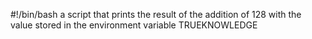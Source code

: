 #!/bin/bash
 a script that prints the result of the addition of 128 with the value stored in the environment variable TRUEKNOWLEDGE
